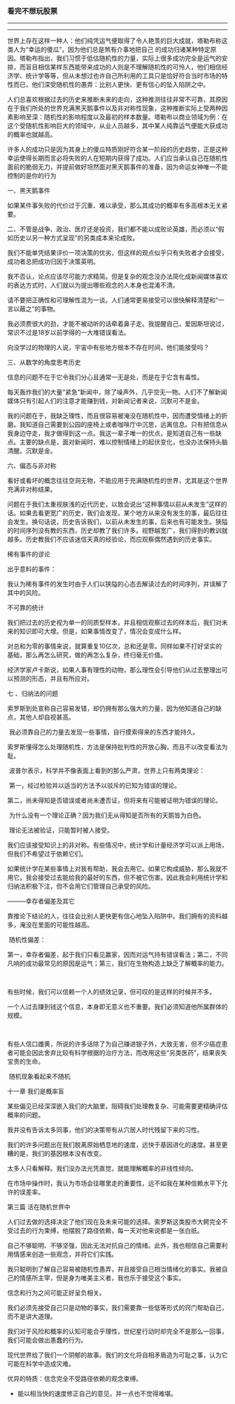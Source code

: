 
### 看完不想玩股票

------
------

世界上存在这样一种人：他们纯凭运气便取得了令人艳羡的巨大成就，塔勒布称这类人为“幸运的傻瓜”，因为他们总是煞有介事地把自己 的成功归诸某种特定原因。塔勒布指出，我们习惯于低估随机性的力量，实际上很多成功完全是运气的安排，而盲目相信某样东西能带来成功的人则是不理解随机性的可怜人，他们相信经济学、统计学等等，但从未想过也许自己所利用的工具只是恰好符合当时市场的特性而已，他们深受随机性的愚弄：比别人更快、更有信心的坠入陷阱之中。



人们总喜欢根据过去的历史来推断未来的走向，这种推测往往非常不可靠，其原因在于我们所处的世界充满黑天鹅事件以及非对称性现象，这种推断实际上受两种因素影响至深：随机性的影响程度以及最初的样本数量。塔勒布以商业领域为例：在这个受随机性影响巨大的领域中，从业人员越多，其中某人纯靠运气便能大获成功的概率也就越高。

许多人的成功只是因为其身上的傻瓜特质刚好符合某一阶段的历史趋势，正是这种幸运使得长期而言必将失败的人在短期内获得了成功。人们应当承认自己在随机性面前的脆弱无力，并提前做好坦然面对黑天鹅事件的准备，因为命运女神唯一不能控制的是你的行为





一、黑天鹅事件

如果某件事失败的代价过于沉重、难以承受，那么其成功的概率有多高根本无关紧要。

二、不管是战争、政治、医疗还是投资，我们都不能以成败论英雄，而必须以“假如历史以另一种方式呈现”的另类成本来论成败。

 我们不能单凭结果评价一项决策的优劣，但这样的观点似乎只有失败者才会接受，成功者总把成功归因于决策英明。



 我不否认，论点应该尽可能力求精简。但是复杂的观念没办法简化成新闻媒体喜欢的表达方式时，人们就以为提出哪些观念的人本身也混淆不清。

 

 请不要把正确性和可理解性混为一谈。人们通常更易接受可以很快解释清楚和“一言以蔽之”的事物。

 

 我必须费很大的劲，才能不被动听的话牵着鼻子走。我提醒自己，爱因斯坦说过，常识不过是18岁以前学得的一大堆错误看法。

 

 向没学过的物理的人说，宇宙中有些地方根本不存在时间，他们能接受吗？

三、从数学的角度思考历史

 信息的问题不在于它令我们分心且通常一无是处，而是在于它含有毒性。  

 每天轰炸我们的大量“紧急”新闻中，除了噪声外，几乎空无一物。人们不了解新闻媒体只有引起人们的注意才能赚到钱，对新闻记者来说，沉默可不是金。



 我的问题在于，我缺乏理性，而且很容易被淹没在随机性中，因而遭受情绪上的折磨。我知道自己需要到公园的座椅上或者咖啡厅中沉思，远离信息。只有把信息从我身边夺走，我才做得到这一点。我这一辈子唯一的优点，是知道自己有一些缺点。主要的缺点是，面对新闻时，难以控制情绪上的起伏变化，也没办法保持头脑清醒。沉默是金。



六、偏态与非对称

看好或看坏的概念往往空洞无物，不能应用于充满随机性的世界，尤其是这个世界充满非对称结果。



 问题在于我们太重视肤浅的近代历史，以致会说出“这种事情以前从未发生”这样的话。如果去看更宽广的历史，我们会发现，某个地方从来没有发生的事，最后往往会发生。换句话说，历史告诉我们，以前从未发生的事，后来也有可能发生。狭隘的时间序列没有教的东西，历史却教了我们许多。视野越宽广，我们得到的教训就越多。历史教我们不应该迷信天真的经验论，而应观察偶然遇到的历史事实。



稀有事件的谬论 



出乎意料的事件：

​	我认为稀有事件的发生时由于人们以狭隘的心态去解读过去的时间序列，并误解了其中的风险。



不可靠的统计

​	我们把过去的历史视为单一的同质型样本，并且相信观察过去的样本后，我们对未来的知识即可大增。但是，如果事情改变了，情况会变成什么样。	

​	对总和为零的事情来说，就算重复10亿次，总和还是零。同样如果不打好坚实的基础，那么再怎么研究，做的再怎么复杂，终归毫无价值。

​	经济学家卢卡斯说，如果人事有理性的动物，那么理性会引导他们从过去整理出可以预测的形态，并且有所应对。



七 、归纳法的问题

​	索罗斯到处宣称自己容易发错，却仍拥有那么强大的力量，因为他知道自己的缺点，其他人却自视甚高。



​	我必须靠自己的力量去发现一些事情，自行摸索得来的东西才能持久。



​	索罗斯懂得怎么处理随机性，方法是保持批判性的开放心胸，而且不以改变看法为耻。



​	波普尔表示，科学并不像表面上看到的那么严肃，世界上只有两类理论：

​	第一，经过检验并以适当的方法予以驳斥的已知为错误的理论。

​	第二，尚未得知是否错误或者尚未遭否证，但将来有可能被证明为错误的理论。

​	为什么没有一个理论正确？因为我们无从得知是否所有的天鹅皆为白色。

​	理论无法被验证，只能暂时被人接受。



​	我们应该接受知识上的非对称。有些情况中，统计学和计量经济学可以派上用场，但我们不希望过于依赖它们。

​	如果统计学在某些事情上对我有帮助，我会去用它。如果它构成威胁，那么我就不用它。我会接受过去能给我的最好的东西，但不被它伤害。因此我会利用统计学和归纳法积极下注，但不会用它们管理自己承受的风险。



———幸存者偏差及其它



​	靠推论下结论的人，往往会比别人更快更有信心地坠入陷阱中。我们拥有的资料越多，淹没在里面的可能性越高。



​	随机性偏差：

​		第一，幸存者偏差，起于我们只看见赢家，因而对运气持有错误看法；第二，不同凡响的成功最常见的原因是运气；第三，我们在生物构造上缺乏了解概率的能力。

​	

​	有些时候，我们可以信赖一个人的绩效记录，但可叹的是这样的时候并不多。

​	一个人过去赚到钱这个信息，本身即无意义也不重要。我们必须知道他所属群体的规模。

​	

​	有些人信口雌黄，所说的许多话除了为自己赚进银子外，大致无害，但不少癌症患者可能会因此舍弃比较有科学根据的治疗方法，而改用这些“另类医药”，结果丧失宝贵的生命。



​	随机现象看起来不随机

十一章 我们是概率盲



某些偏见已经深深嵌入我们的大脑里，阻碍我们处理教复杂、可能需要更精确评估概率的问题。



我并没有告诉太多同事，他们的决策带有从穴居人时代残留下来的习性。



我们的许多问题出在我们脱离原始栖息地的速度，远快于基因进化的速度。甚至更糟的是，我们的基因根本没有改变。



太多人只看解释。我们没办法光凭直觉，就能理解概率的非线性倾向。



在市场中操作时，我认为市场会往哪里走的重要性，远不如我在某种信赖水平下允许的误差率。





第三篇 活在随机世界中



人们过去做的选择决定了他们现在及未来可能的选择。索罗斯这类股市大鳄完全不受过去的行为束缚，他摆脱了路径依赖，每一天对他来说都是一张白纸。



自己不够聪明、不够坚强，因此无法对抗自己的情绪。此外，我也相信自己需要利用情感来创造一些观念，并将它们实践。



我只聪明到了解自己容易被随机性愚弄，并且接受自己相当情绪化的事实。我被自己的情感所主宰，但是身为唯美主义者，我也乐于接受这个事实。



信念和行为之间可能正好呈负相关。



我们必须先接受自己只是动物的事实，我们需要靠一些低等形式的窍门帮助自己，而不是讲大道理。



我们对于风险和概率的认知可能合乎理性，世纪星行动时却完全不是那么一回事，我们可能会做出愚蠢的行为。



现代世界给了我们一个阴郁的故事。我们的文化将自相矛盾造为可耻之事，认为它可能在科学中造成灾难。



优异的特质：信念完全不受路径依赖的观念束缚。



- 能以相当快的速度修正自己的意见，并一点也不觉得难堪。